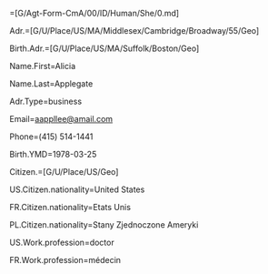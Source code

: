 =[G/Agt-Form-CmA/00/ID/Human/She/0.md]

Adr.=[G/U/Place/US/MA/Middlesex/Cambridge/Broadway/55/Geo]

Birth.Adr.=[G/U/Place/US/MA/Suffolk/Boston/Geo]

Name.First=Alicia

Name.Last=Applegate

Adr.Type=business

Email=aappllee@amail.com

Phone=(415) 514-1441

Birth.YMD=1978-03-25

Citizen.=[G/U/Place/US/Geo]

US.Citizen.nationality=United States

FR.Citizen.nationality=Etats Unis

PL.Citizen.nationality=Stany Zjednoczone Ameryki

US.Work.profession=doctor

FR.Work.profession=médecin